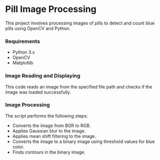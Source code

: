 # Pill Image Processing

This project involves processing images of pills to detect and count blue pills using OpenCV and Python.

### Requirements

- Python 3.x
- OpenCV
- Matplotlib

### Image Reading and Displaying
This code reads an image from the specified file path and checks if the image was loaded successfully.

### Image Processing
The script performs the following steps:

- Converts the image from BGR to RGB.
- Applies Gaussian blur to the image.
- Applies mean shift filtering to the image.
- Converts the image to a binary image using threshold values for blue color.
- Finds contours in the binary image.
